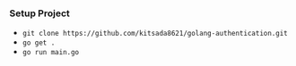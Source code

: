 ### Setup Project
- `git clone https://github.com/kitsada8621/golang-authentication.git`
- `go get .`
- `go run main.go`